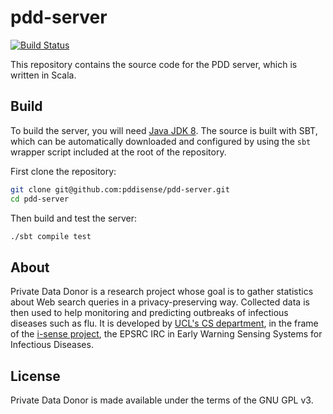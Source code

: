 # pdd-server

[![Build Status](https://travis-ci.com/pddisense/pdd-server.svg?branch=master)](https://travis-ci.com/pddisense/pdd-server)

This repository contains the source code for the PDD server, which is written in Scala.

## Build

To build the server, you will need [Java JDK 8](https://www.oracle.com/technetwork/java/javase/downloads/jdk8-downloads-2133151.html).
The source is built with SBT, which can be automatically downloaded and configured by using the `sbt` wrapper script included at the root of the repository.

First clone the repository:
```bash
git clone git@github.com:pddisense/pdd-server.git
cd pdd-server
```

Then build and test the server:
```bash
./sbt compile test
```

## About

Private Data Donor is a research project whose goal is to gather statistics about Web search queries in a privacy-preserving way.
Collected data is then used to help monitoring and predicting outbreaks of infectious diseases such as flu.
It is developed by [UCL's CS department](http://www.cs.ucl.ac.uk/home/), in the frame of the [i-sense project](https://www.i-sense.org.uk/), the EPSRC IRC in Early Warning Sensing Systems for Infectious Diseases.

## License

Private Data Donor is made available under the terms of the GNU GPL v3.

